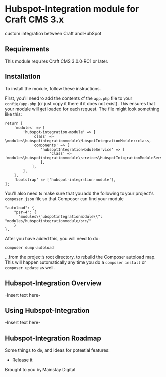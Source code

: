 # Hubspot-Integration module for Craft CMS 3.x

custom integration between Craft and HubSpot

## Requirements

This module requires Craft CMS 3.0.0-RC1 or later.

## Installation

To install the module, follow these instructions.

First, you'll need to add the contents of the `app.php` file to your `config/app.php` (or just copy it there if it does not exist). This ensures that your module will get loaded for each request. The file might look something like this:
```
return [
    'modules' => [
        'hubspot-integration-module' => [
            'class' => \modules\hubspotintegrationmodule\HubspotIntegrationModule::class,
            'components' => [
                'hubspotIntegrationModuleService' => [
                    'class' => 'modules\hubspotintegrationmodule\services\HubspotIntegrationModuleService',
                ],
            ],
        ],
    ],
    'bootstrap' => ['hubspot-integration-module'],
];
```
You'll also need to make sure that you add the following to your project's `composer.json` file so that Composer can find your module:

    "autoload": {
        "psr-4": {
          "modules\\hubspotintegrationmodule\\": "modules/hubspotintegrationmodule/src/"
        }
    },

After you have added this, you will need to do:

    composer dump-autoload
 
 …from the project’s root directory, to rebuild the Composer autoload map. This will happen automatically any time you do a `composer install` or `composer update` as well.

## Hubspot-Integration Overview

-Insert text here-

## Using Hubspot-Integration

-Insert text here-

## Hubspot-Integration Roadmap

Some things to do, and ideas for potential features:

* Release it

Brought to you by Mainstay Digital
